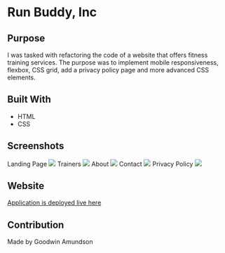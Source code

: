 # Run Buddy, Inc

## Purpose
I was tasked with refactoring the code of a website that offers fitness training services. The purpose was to implement mobile responsiveness, flexbox, CSS grid, add a privacy policy page and more advanced CSS elements.

## Built With
* HTML
* CSS

## Screenshots
Landing Page
<img src= "../run-buddy/assets/images/screenshot1.png" />
Trainers
<img src= "../run-buddy/assets/images/screenshot2.png" />
About
<img src= "../run-buddy/assets/images/screenshot3.png" />
Contact
<img src= "../run-buddy/assets/images/screenshot4.png" />
Privacy Policy
<img src= "../run-buddy/assets/images/screenshot5.png" />




## Website
[Application is deployed live here](https://goodwinamundson.github.io/run-buddy/)

## Contribution
Made by Goodwin Amundson

### 
